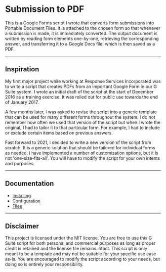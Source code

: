 # Submission to PDF

This is a Google Forms script I wrote that converts form submissions into Portable Document Files. It is attached to the chosen form so that whenever a submission is made, it is immediately converted. The output document is written by reading form elements one-by-one, retrieving the corresponding answer, and transferring it to a Google Docs file, which is then saved as a PDF.

---

## Inspiration
My first major project while working at Response Services Incorporated was to write a script that creates PDFs from an important Google Form in our G Suite system. I wrote an initial draft of the script at the start of December 2016 as a training exercise. It was rolled out for public use towards the end of January 2017.

A few months later, I was asked to revise the script into a generic template that can be used for many different forms throughout the system. I do not remember how often we used that version of the script but when I wrote the original, I had to tailor it to that particular form. For example, I had to include or exclude certain items based on previous answers.

Fast forward to 2021, I decided to write a new version of the script from scratch. It is a generic solution that should be tailored for individual forms as needed. I have implemented a number of customization options, but it is not 'one-size-fits-all'. You will have to modify the script for your own intents and purposes.

---

## Documentation
* [Installing](./docs/install.md)
* [Configuration](./docs/config.md)
* [Files](./docs/files.md)

---

## Disclaimer
This project is licensed under the MIT license. You are free to use this G Suite script for both personal and commercial purposes as long as proper credit is retained and the license file remains intact. This script is only meant to be a template and may not be suitable for your specific use case as-is. You are encouraged to modify the script according to your needs, but doing so is entirely your responsibility.
